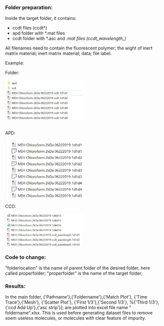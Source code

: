 ### Folder preparation:
Inside the target folder, it contains:
- ccdt files (ccdt*)
- apd folder with *.mat files
- ccdt folder with *.asc and *.mat files (ccdt_wavelength_*)

All filenames need to contain the fluorescent polymer; the wight of inert matrix material; inert matrix material; data; file label.<br>

Example:<br>

  Folder:<br>
  <p class="has-line-data" data-line-start="6" data-line-end="5"><img src="https://github.com/wlwlct/Data-Reform/blob/master/Before%20Dataset%20compare%20Excel/Pic%20for%20Readme/fileprepare%201.JPG" alt="F" width="250"></p>
  <br>
  APD:<br>
   <p class="has-line-data" data-line-start="6" data-line-end="5"><img src="https://github.com/wlwlct/Data-Reform/blob/master/Before%20Dataset%20compare%20Excel/Pic%20for%20Readme/APD.JPG" alt="A" width="250"></p>
  CCD:<br>
   <p class="has-line-data" data-line-start="6" data-line-end="5"><img src="https://github.com/wlwlct/Data-Reform/blob/master/Before%20Dataset%20compare%20Excel/Pic%20for%20Readme/ccd.JPG" alt="C" width="250"></p>
  
### Code to change:
"folderlocation" is the name of parent folder of the desired folder, here called properfolder;
"properfolder" is the name of the target folder;

### Results:
  In the main folder, {'Pathname'},{'Foldername'},{'Match Plot'}, {'Time Trace'},{'Mesh'}, {'Scatter Plot'}, {'First 1/3'},{'Second 1/3'},
%{'Third 1/3'},{'ccd Add Up'},{'asc strip'}]; are plotted into excel file name " foldername".xlsx. This is used before generating dataset files to remove soem useless molecules, or molecules with clear feature of impurity.
